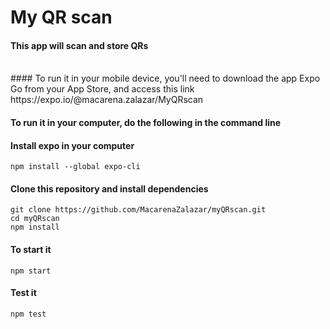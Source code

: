# My QR scan

#### This app will scan and store QRs 
</br>
#### To run it in your mobile device, you'll need to download the app Expo Go from your App Store, and access this link https://expo.io/@macarena.zalazar/MyQRscan

#### To run it in your computer, do the following in the command line

#### Install expo in your computer
```
npm install --global expo-cli
```
#### Clone this repository and install dependencies
```
git clone https://github.com/MacarenaZalazar/myQRscan.git
cd myQRscan
npm install
```
#### To start it
```
npm start
```

#### Test it
```
npm test
```
